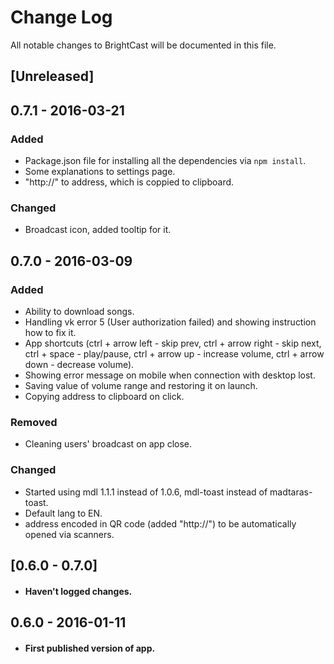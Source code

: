 # Change Log
All notable changes to BrightCast will be documented in this file.

## [Unreleased]

## 0.7.1 - 2016-03-21
### Added
- Package.json file for installing all the dependencies via `npm install`.
- Some explanations to settings page.
- "http://" to address, which is coppied to clipboard.

### Changed
- Broadcast icon, added tooltip for it.

## 0.7.0 - 2016-03-09
### Added
- Ability to download songs.
- Handling vk error 5 (User authorization failed) and showing instruction how to fix it.
- App shortcuts (ctrl + arrow left - skip prev, ctrl + arrow right - skip next, ctrl + space - play/pause, ctrl + arrow up - increase volume, ctrl + arrow down - decrease volume).
- Showing error message on mobile when connection with desktop lost.
- Saving value of volume range and restoring it on launch.
- Copying address to clipboard on click.

### Removed
- Cleaning users' broadcast on app close.

### Changed
- Started using mdl 1.1.1 instead of 1.0.6, mdl-toast instead of madtaras-toast.
- Default lang to EN.
- address encoded in QR code (added "http://") to be automatically opened via scanners.

## [0.6.0 - 0.7.0]
- #### Haven't logged changes.

## 0.6.0 - 2016-01-11
- #### First published version of app.
